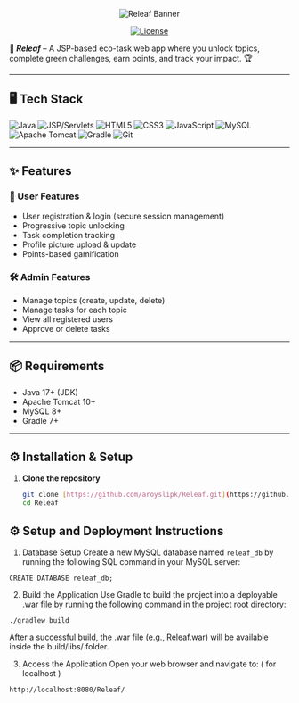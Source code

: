<div align="center">

<p align="center">
  <img src="https://svg-banners.vercel.app/api?type=typeWriter&text1=🌱%20Releaf%20–%20Eco%20Task%20Management%20System&width=800&height=100" alt="Releaf Banner">
</p>


[![License](https://img.shields.io/badge/License-No%20License-red.svg)](https://choosealicense.com/no-permission/)

</div>

**🌱 _Releaf_** – A JSP-based eco-task web app where you unlock topics, complete green challenges, earn points, and track your impact. 🏆


---

## 🖥️ Tech Stack

![Java](https://img.shields.io/badge/Java-ED8B00?style=for-the-badge&logo=openjdk&logoColor=white)
![JSP/Servlets](https://img.shields.io/badge/Jakarta%20EE-333333?style=for-the-badge&logo=jakartaee&logoColor=white)
![HTML5](https://img.shields.io/badge/HTML5-E34F26?style=for-the-badge&logo=html5&logoColor=white)
![CSS3](https://img.shields.io/badge/CSS3-1572B6?style=for-the-badge&logo=css3&logoColor=white)
![JavaScript](https://img.shields.io/badge/JavaScript-F7DF1E?style=for-the-badge&logo=javascript&logoColor=black)
![MySQL](https://img.shields.io/badge/MySQL-005C84?style=for-the-badge&logo=mysql&logoColor=white)
![Apache Tomcat](https://img.shields.io/badge/Apache%20Tomcat-F8DC75?style=for-the-badge&logo=apachetomcat&logoColor=black)
![Gradle](https://img.shields.io/badge/Gradle-02303A?style=for-the-badge&logo=gradle&logoColor=white)
![Git](https://img.shields.io/badge/Git-F05032?style=for-the-badge&logo=git&logoColor=white)

---

## ✨ Features

### 👤 User Features
- User registration & login (secure session management)
- Progressive topic unlocking
- Task completion tracking
- Profile picture upload & update
- Points-based gamification

### 🛠️ Admin Features
- Manage topics (create, update, delete)
- Manage tasks for each topic
- View all registered users
- Approve or delete tasks

---

## 📦 Requirements
- Java 17+ (JDK)
- Apache Tomcat 10+
- MySQL 8+
- Gradle 7+

---

## ⚙️ Installation & Setup

1.  **Clone the repository**
    ```bash
    git clone [https://github.com/aroyslipk/Releaf.git](https://github.com/aroyslipk/Releaf.git)
    cd Releaf
    ```

## ⚙️ Setup and Deployment Instructions

1. Database Setup
Create a new MySQL database named `releaf_db` by running the following SQL command in your MySQL server:
```
CREATE DATABASE releaf_db;
```
2. Build the Application
Use Gradle to build the project into a deployable .war file by running the following command in the project root directory:
```
./gradlew build
```
  After a successful build, the .war file (e.g., Releaf.war) will be available inside the build/libs/ folder.

3. Access the Application
Open your web browser and navigate to: ( for localhost )
```
http://localhost:8080/Releaf/
```

